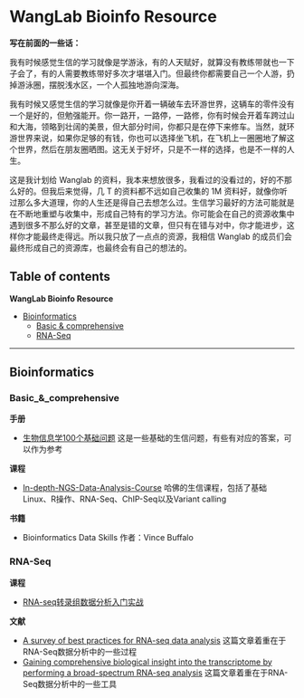# WangLab Bioinfo Resource

**写在前面的一些话：**

我有时候感觉生信的学习就像是学游泳，有的人天赋好，就算没有教练带就也一下子会了，有的人需要教练带好多次才堪堪入门。但最终你都需要自己一个人游，扔掉游泳圈，摆脱浅水区，一个人孤独地游向深海。

我有时候又感觉生信的学习就像是你开着一辆破车去环游世界，这辆车的零件没有一个是好的，但勉强能开。你一路开，一路停，一路修，你有时候会开着车跨过山和大海，领略到壮阔的美景，但大部分时间，你都只是在停下来修车。当然，就环游世界来说，如果你足够的有钱，你也可以选择坐飞机，在飞机上一圈圈地了解这个世界，然后在朋友圈晒图。这无关于好坏，只是不一样的选择，也是不一样的人生。

这是我计划给 Wanglab 的资料，我本来想放很多，我看过的没看过的，好的不那么好的。但我后来觉得，几 T 的资料都不远如自己收集的 1M 资料好，就像你听过那么多大道理，你的人生还是得自己去想怎么过。生信学习最好的方法可能就是在不断地重塑与收集中，形成自己特有的学习方法。你可能会在自己的资源收集中遇到很多不那么好的文章，甚至是错的文章，但只有在错与对中，你才能进步，这样你才能最终走得远。所以我只放了一点点的资源，我相信 Wanglab 的成员们会最终形成自己的资源库，也最终会有自己的想法的。



## Table of contents

**WangLab Bioinfo Resource**

- [Bioinformatics](#Bioinformatics)
  - [Basic & comprehensive](#Basic\_&_comprehensive)
  - [RNA-Seq](#RNA-Seq)



----





## Bioinformatics

### Basic\_&_comprehensive

**手册**

- [生物信息学100个基础问题](https://zhuanlan.zhihu.com/p/36279463) 这是一些基础的生信问题，有些有对应的答案，可以作为参考



**课程**

- [In-depth-NGS-Data-Analysis-Course](https://github.com/hbctraining/In-depth-NGS-Data-Analysis-Course)   哈佛的生信课程，包括了基础Linux、R操作、RNA-Seq、ChIP-Seq以及Variant calling



**书籍**

- Bioinformatics Data Skills 作者：Vince Buffalo



### RNA-Seq

**课程**

- [RNA-seq转录组数据分析入门实战](https://www.bilibili.com/video/BV1KJ411p7WN?from=search&seid=12453107799122309477)

**文献**

- [A survey of best practices for RNA-seq data analysis](https://genomebiology.biomedcentral.com/articles/10.1186/s13059-016-0881-8) 这篇文章着重在于RNA-Seq数据分析中的一些过程
- [Gaining comprehensive biological insight into the transcriptome by performing a broad-spectrum RNA-seq analysis](https://www.nature.com/articles/s41467-017-00050-4) 这篇文章着重在于RNA-Seq数据分析中的一些工具